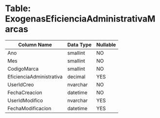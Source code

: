 # Table: ExogenasEficienciaAdministrativaMarcas

| Column Name | Data Type | Nullable |
|-------------|-----------|----------|
| Ano | smallint | NO |
| Mes | smallint | NO |
| CodigoMarca | smallint | NO |
| EficienciaAdministrativa | decimal | YES |
| UserIdCreo | nvarchar | NO |
| FechaCreacion | datetime | NO |
| UserIdModifico | nvarchar | YES |
| FechaModificacion | datetime | YES |
